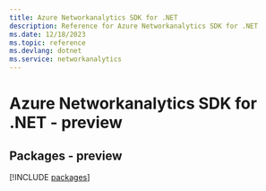 ```yaml
---
title: Azure Networkanalytics SDK for .NET
description: Reference for Azure Networkanalytics SDK for .NET
ms.date: 12/18/2023
ms.topic: reference
ms.devlang: dotnet
ms.service: networkanalytics
---
```

# Azure Networkanalytics SDK for .NET - preview
## Packages - preview
[!INCLUDE [packages](networkanalytics-index.md)]